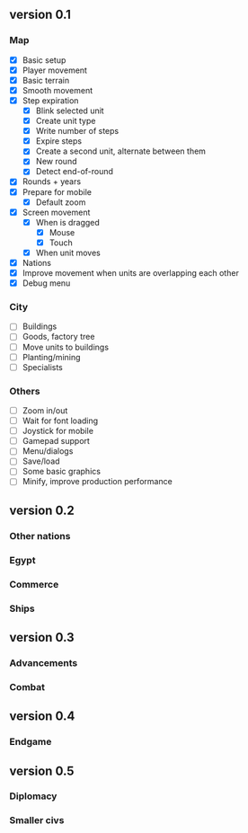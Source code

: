 ## version 0.1

### Map

- [X] Basic setup
- [X] Player movement
- [X] Basic terrain
- [X] Smooth movement
- [X] Step expiration
  - [X] Blink selected unit
  - [X] Create unit type
  - [X] Write number of steps
  - [X] Expire steps
  - [X] Create a second unit, alternate between them
  - [X] New round
  - [X] Detect end-of-round
- [X] Rounds + years
- [X] Prepare for mobile
  - [X] Default zoom
- [X] Screen movement
  - [X] When is dragged
    - [X] Mouse
    - [X] Touch
  - [X] When unit moves
- [X] Nations
- [X] Improve movement when units are overlapping each other
- [X] Debug menu

### City

- [ ] Buildings
- [ ] Goods, factory tree
- [ ] Move units to buildings
- [ ] Planting/mining
- [ ] Specialists

### Others

- [ ] Zoom in/out
- [ ] Wait for font loading
- [ ] Joystick for mobile
- [ ] Gamepad support
- [ ] Menu/dialogs
- [ ] Save/load
- [ ] Some basic graphics
- [ ] Minify, improve production performance

## version 0.2

### Other nations
### Egypt
### Commerce
### Ships

## version 0.3

### Advancements
### Combat

## version 0.4

### Endgame

## version 0.5

### Diplomacy
### Smaller civs

